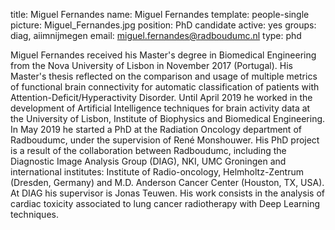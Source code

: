 title: Miguel Fernandes
name: Miguel Fernandes
template: people-single
picture: Miguel_Fernandes.jpg
position: PhD candidate
active: yes
groups: diag, aiimnijmegen
email: miguel.fernandes@radboudumc.nl
type: phd

Miguel Fernandes received his Master's degree in Biomedical Engineering from the Nova University of Lisbon in November 2017 (Portugal).
His Master's thesis reflected on the comparison and usage of multiple metrics of functional brain connectivity for automatic classification of patients with Attention-Deficit/Hyperactivity Disorder. 
Until April 2019 he worked in the development of Artificial Intelligence techniques for brain activity data at the University of Lisbon, Institute of Biophysics and Biomedical Engineering.
In May 2019 he started a PhD at the Radiation Oncology department of Radboudumc, under the supervision of René Monshouwer. His PhD project is a result of the collaboration between Radboudumc, including the Diagnostic Image Analysis Group (DIAG), NKI, UMC Groningen and international institutes: Institute of Radio-oncology, Helmholtz-Zentrum (Dresden, Germany) and M.D. Anderson Cancer Center (Houston, TX, USA). At DIAG his supervisor is Jonas Teuwen. His work consists in the analysis of cardiac toxicity associated to lung cancer radiotherapy with Deep Learning techniques. 
